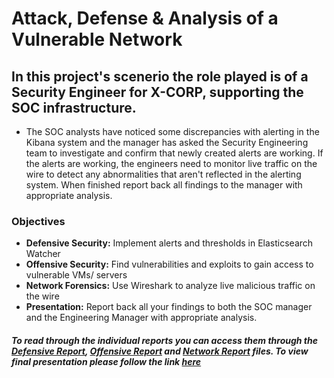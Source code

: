# Attack, Defense & Analysis of a Vulnerable Network

## In this project's scenerio the role played is of a Security Engineer for X-CORP, supporting the SOC infrastructure.
* The SOC analysts have noticed some discrepancies with alerting in the Kibana system and the manager has asked the Security Engineering team to investigate and confirm that newly created alerts are working. If the alerts are working, the engineers need to monitor live traffic on the wire to detect any abnormalities that aren't reflected in the alerting system. When finished report back all findings to the manager with appropriate analysis.

### Objectives
* __Defensive Security:__ Implement alerts and thresholds in Elasticsearch Watcher
* __Offensive Security:__ Find vulnerabilities and exploits to gain access to vulnerable VMs/ servers
* __Network Forensics:__ Use Wireshark to analyze live malicious traffic on the wire
* __Presentation:__ Report back all your findings to both the SOC manager and the Engineering Manager with appropriate analysis.

##### To read through the individual reports you can access them through the [Defensive Report](https://github.com/juan-desu/Attack-Defense-Analysis-of-a-Vulnerable-Network/blob/main/Defensive%20Report.md), [Offensive Report](https://github.com/juan-desu/Attack-Defense-Analysis-of-a-Vulnerable-Network/blob/main/Offensive%20Report.md) and [Network Report](https://github.com/juan-desu/Attack-Defense-Analysis-of-a-Vulnerable-Network/blob/main/Network%20Report) files. To view final presentation please follow the link [here](https://docs.google.com/presentation/d/1Pd_Vu8dozNyztjBg-3xqvVq4BD3I2P8NEafE7rL8_oQ/edit?usp=sharing)
